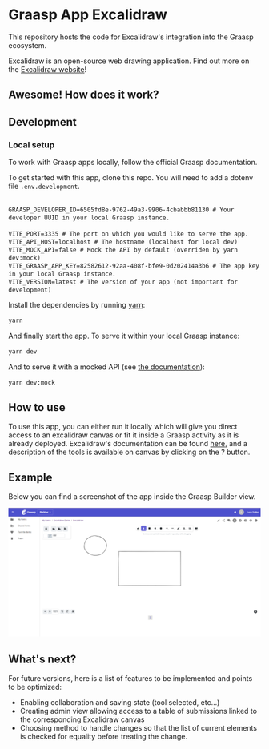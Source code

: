 # Graasp App Excalidraw

This repository hosts the code for Excalidraw's integration into the Graasp ecosystem.

Excalidraw is an open-source web drawing application. Find out more on the [Excalidraw website]()!

## Awesome! How does it work?

## Development

### Local setup

To work with Graasp apps locally, follow the official Graasp documentation.

To get started with this app, clone this repo. You will need to add a dotenv file `.env.development`.

```dotenv

GRAASP_DEVELOPER_ID=6505fd8e-9762-49a3-9906-4cbabbb81130 # Your developer UUID in your local Graasp instance.

VITE_PORT=3335 # The port on which you would like to serve the app.
VITE_API_HOST=localhost # The hostname (localhost for local dev)
VITE_MOCK_API=false # Mock the API by default (overriden by yarn dev:mock)
VITE_GRAASP_APP_KEY=82582612-92aa-408f-bfe9-0d202414a3b6 # The app key in your local Graasp instance.
VITE_VERSION=latest # The version of your app (not important for development)
```

Install the dependencies by running [yarn]():

```bash
yarn
```

And finally start the app. To serve it within your local Graasp instance:

```bash
yarn dev
```

And to serve it with a mocked API (see [the documentation]()):

```bash
yarn dev:mock
```

## How to use

To use this app, you can either run it locally which will give you direct access to an excalidraw canvas or fit it inside a Graasp activity as it is already deployed.
Excalidraw's documentation can be found [here](https://github.com/excalidraw/excalidraw#documentation), and a description of the tools is available on canvas by clicking on the ? button.

## Example

Below you can find a screenshot of the app inside the Graasp Builder view.

![image](AppGraasp.png)

## What's next?

For future versions, here is a list of features to be implemented and points to be optimized:

- Enabling collaboration and saving state (tool selected, etc...)
- Creating admin view allowing access to a table of submissions linked to the corresponding Excalidraw canvas
- Choosing method to handle changes so that the list of current elements is checked for equality before treating the change.
